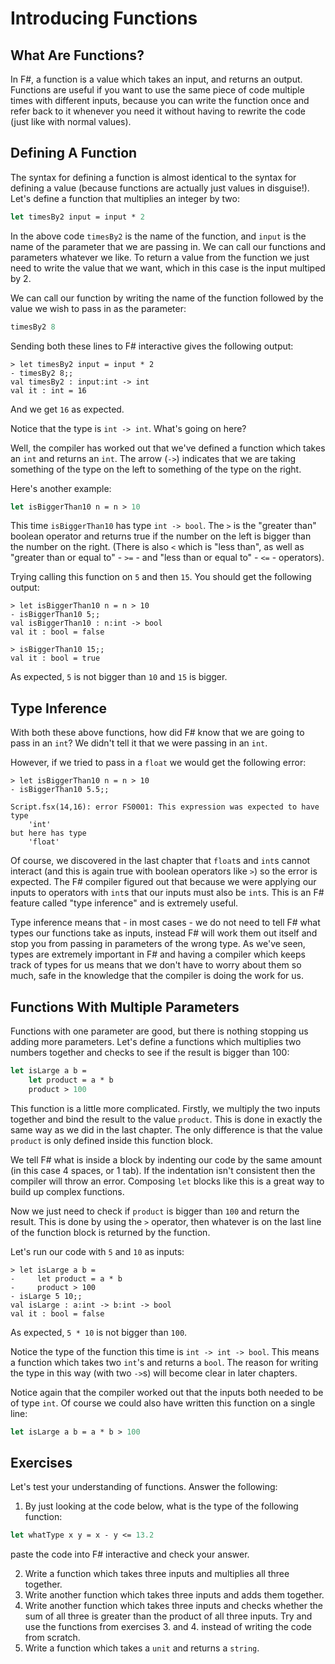 # Introducing Functions

## What Are Functions?

In F#, a function is a value which takes an input, and returns an output. Functions are useful if you want to use the same piece of code multiple times with different inputs, because you can write the function once and refer back to it whenever you need it without having to rewrite the code (just like with normal values).

## Defining A Function

The syntax for defining a function is almost identical to the syntax for defining a value (because functions are actually just values in disguise!). Let's define a function that multiplies an integer by two:
```fsharp
let timesBy2 input = input * 2
```
In the above code `timesBy2` is the name of the function, and `input` is the name of the parameter that we are passing in. We can call our functions and parameters whatever we like. To return a value from the function we just need to write the value that we want, which in this case is the input multiped by 2.

We can call our function by writing the name of the function followed by the value we wish to pass in as the parameter:
```fsharp
timesBy2 8
```
Sending both these lines to F# interactive gives the following output:
```
> let timesBy2 input = input * 2
- timesBy2 8;;
val timesBy2 : input:int -> int
val it : int = 16
```
And we get `16` as expected.

Notice that the type is `int -> int`. What's going on here? 

Well, the compiler has worked out that we've defined a function which takes an `int` and returns an `int`. The arrow (`->`) indicates that we are taking something of the type on the left to something of the type on the right.

Here's another example:
```fsharp
let isBiggerThan10 n = n > 10
```
This time `isBiggerThan10` has type `int -> bool`. The `>` is the "greater than" boolean operator and returns true if the number on the left is bigger than the number on the right. (There is also `<` which is "less than", as well as "greater than or equal to" - `>=` - and "less than or equal to" - `<=` - operators).

Trying calling this function on `5` and then `15`. You should get the following output:
```
> let isBiggerThan10 n = n > 10
- isBiggerThan10 5;;
val isBiggerThan10 : n:int -> bool
val it : bool = false

> isBiggerThan10 15;;
val it : bool = true
```
As expected, `5` is not bigger than `10` and `15` is bigger.

## Type Inference

With both these above functions, how did F# know that we are going to pass in an `int`? We didn't tell it that we were passing in an `int`.

However, if we tried to pass in a `float` we would get the following error:
```
> let isBiggerThan10 n = n > 10
- isBiggerThan10 5.5;;

Script.fsx(14,16): error FS0001: This expression was expected to have type
    'int'
but here has type
    'float'
```
Of course, we discovered in the last chapter that `float`s and `int`s cannot interact (and this is again true with boolean operators like `>`) so the error is expected. The F# compiler figured out that because we were applying our inputs to operators with `int`s that our inputs must also be `int`s. This is an F# feature called "type inference" and is extremely useful. 

Type inference means that - in most cases - we do not need to tell F# what types our functions take as inputs, instead F# will work them out itself and stop you from passing in parameters of the wrong type. As we've seen, types are extremely important in F# and having a compiler which keeps track of types for us means that we don't have to worry about them so much, safe in the knowledge that the compiler is doing the work for us.

## Functions With Multiple Parameters

Functions with one parameter are good, but there is nothing stopping us adding more parameters. Let's define a functions which multiplies two numbers together and checks to see if the result is bigger than 100:
```fsharp
let isLarge a b =
    let product = a * b 
    product > 100
```
This function is a little more complicated. Firstly, we multiply the two inputs together and bind the result to the value `product`. This is done in exactly the same way as we did in the last chapter. The only difference is that the value `product` is only defined inside this function block. 

We tell F# what is inside a block by indenting our code by the same amount (in this case 4 spaces, or 1 tab). If the indentation isn't consistent then the compiler will throw an error. Composing `let` blocks like this is a great way to build up complex functions.

Now we just need to check if `product` is bigger than `100` and return the result. This is done by using the `>` operator, then whatever is on the last line of the function block is returned by the function.

Let's run our code with `5` and `10` as inputs:
```
> let isLarge a b =
-     let product = a * b
-     product > 100
- isLarge 5 10;;
val isLarge : a:int -> b:int -> bool
val it : bool = false
```
As expected, `5 * 10` is not bigger than `100`.

Notice the type of the function this time is `int -> int -> bool`. This means a function which takes two `int`'s and returns a `bool`. The reason for writing the type in this way (with two `->`s) will become clear in later chapters.

Notice again that the compiler worked out that the inputs both needed to be of type `int`. Of course we could also have written this function on a single line:
```fsharp
let isLarge a b = a * b > 100
```

## Exercises

Let's test your understanding of functions. Answer the following:

1. By just looking at the code below, what is the type of the following function:
```fsharp
let whatType x y = x - y <= 13.2
```
paste the code into F# interactive and check your answer.

2. Write a function which takes three inputs and multiplies all three together.
3. Write another function which takes three inputs and adds them together.
4. Write another function which takes three inputs and checks whether the sum of all three is greater than the product of all three inputs. Try and use the functions from exercises 3. and 4. instead of writing the code from scratch.
5. Write a function which takes a `unit` and returns a `string`.